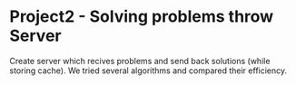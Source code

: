 # Project2 - Solving problems throw Server

Create server which recives problems and send back solutions (while storing cache).
We tried several algorithms and compared their efficiency.
